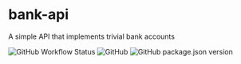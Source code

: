 # bank-api
A simple API that implements trivial bank accounts

![GitHub Workflow Status](https://img.shields.io/github/workflow/status/kafir-coder/bank-api/lint-build-test)
![GitHub](https://img.shields.io/github/license/kafir-coder/bank-api)
![GitHub package.json version](https://img.shields.io/github/package-json/v/kafir-coder/bank-api)
